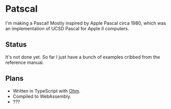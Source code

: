 # Patscal

I'm making a Pascal! Mostly inspired by Apple Pascal circa 1980, which was an implementation of UCSD Pascal for Apple II computers.

## Status

It's not done yet. So far I just have a bunch of examples cribbed from the reference manual.

## Plans

- Written in TypeScript with [Ohm](https://ohmjs.org).
- Compiled to WebAssembly.
- ???
